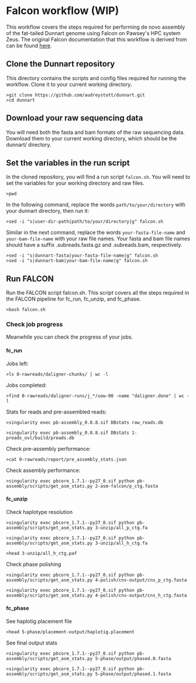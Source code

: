 # Falcon workflow (WIP)
This workflow covers the steps required for performing de novo assembly of the fat-tailed Dunnart genome using Falcon on Pawsey's HPC system Zeus. The original Falcon documentation that this workflow is derived from can be found [here](https://github.com/PacificBiosciences/pb-assembly#tutorial).

## Clone the Dunnart repository

This directory contains the scripts and config files required for running the workflow. Clone it to your current working directory.

    >git clone https://github.com/audreystott/dunnart.git
    >cd dunnart

## Download your raw sequencing data

You will need both the fasta and bam formats of the raw sequencing data. Download them to  your current working directory, which should be the dunnart/ directory.

## Set the variables in the run script

In the cloned repository, you will find a run script `falcon.sh`. You will need to set the variables for your working directory and raw files. 

    >pwd

In the following command, replace the words `path/to/your/directory` with your dunnart directory, then run it:

    >sed -i "s|user-dir-path|path/to/your/directory|g" falcon.sh

Similar in the next command, replace the words `your-fasta-file-name` and `your-bam-file-name` with your raw file names. Your fasta and bam file names should have a suffix .subreads.fasta.gz and .subreads.bam, respectively.

    >sed -i "s|dunnart-fasta|your-fasta-file-name|g" falcon.sh
    >sed -i "s|dunnart-bam|your-bam-file-name|g" falcon.sh

## Run FALCON

Run the FALCON script falcon.sh. This script covers all the steps required in the FALCON pipeline for fc_run, fc_unzip, and fc_phase.

    >bash falcon.sh    

### Check job progress

Meanwhile you can check the progress of your jobs.

#### fc_run

Jobs left:
    
    >ls 0-rawreads/daligner-chunks/ | wc -l

Jobs completed:

    >find 0-rawreads/daligner-runs/j_*/uow-00 -name "daligner.done" | wc -l

Stats for reads and pre-assembled reads:

    >singularity exec pb-assembly_0.0.8.sif DBstats raw_reads.db

    >singularity exec pb-assembly_0.0.8.sif DBstats 1-preads_ovl/build/preads.db 

Check pre-assembly performance:

    >cat 0-rawreads/report/pre_assembly_stats.json

Check assembly performance:

    >singularity exec pbcore_1.7.1--py27_0.sif python pb-assembly/scripts/get_asm_stats.py 2-asm-falcon/p_ctg.fasta

#### fc_unzip 

Check haplotype resolution

    >singularity exec pbcore_1.7.1--py27_0.sif python pb-assembly/scripts/get_asm_stats.py 3-unzip/all_p_ctg.fa 

    >singularity exec pbcore_1.7.1--py27_0.sif python pb-assembly/scripts/get_asm_stats.py 3-unzip/all_h_ctg.fa

    >head 3-unzip/all_h_ctg.paf 

Check phase polishing

    >singularity exec pbcore_1.7.1--py27_0.sif python pb-assembly/scripts/get_asm_stats.py 4-polish/cns-output/cns_p_ctg.fasta
   
    >singularity exec pbcore_1.7.1--py27_0.sif python pb-assembly/scripts/get_asm_stats.py 4-polish/cns-output/cns_h_ctg.fasta


#### fc_phase

See haplotig placement file
   
    >head 5-phase/placement-output/haplotig.placement

See final output stats 

    >singularity exec pbcore_1.7.1--py27_0.sif python pb-assembly/scripts/get_asm_stats.py 5-phase/output/phased.0.fasta

    >singularity exec pbcore_1.7.1--py27_0.sif python pb-assembly/scripts/get_asm_stats.py 5-phase/output/phased.1.fasta 
